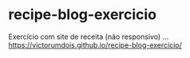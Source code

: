 # recipe-blog-exercicio
Exercício com site de receita (não responsivo)
... https://victorumdois.github.io/recipe-blog-exercicio/
